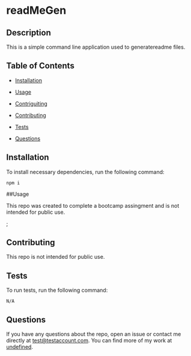 # readMeGen
  

  ## Description
  
  This is a simple command line application used to generatereadme files.

  ## Table of Contents
  * [Installation](#installation)

  * [Usage](#usage)
    
  * [Contriguiting](#contributing)

  * [Contributing](#contributing)

  * [Tests](#tests)

  * [Questions](#questions)

  ## Installation

  To install necessary dependencies, run the following command:

  ```
  npm i
  ```

  ##Usage

  This repo was created to complete a bootcamp assingment and is not intended for public use.

  ;

  ## Contributing

  This repo is not intended for public use.

  ## Tests

  To run tests, run the following command:

  ```
  N/A
  ```

  ## Questions

  If you have any questions about the repo, open an issue or contact me directly at test@testaccount.com. You can find more of my work at [undefined](https://github.com/Mapono/).

